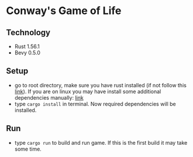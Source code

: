 # Conway's Game of Life

## Technology
- Rust 1.56.1
- Bevy 0.5.0

## Setup
- go to root directory, make sure you have rust installed (if not follow this [link](https://www.rust-lang.org/learn/get-started)). If you are on linux you may have install some additional dependencies manually: [link]()
- type `cargo install` in terminal. Now required dependencies will be installed.

## Run 
- type `cargo run` to build and run game. If this is the first build it may take some time.


